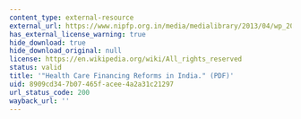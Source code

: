 ```yaml
---
content_type: external-resource
external_url: https://www.nipfp.org.in/media/medialibrary/2013/04/wp_2012_100.pdf
has_external_license_warning: true
hide_download: true
hide_download_original: null
license: https://en.wikipedia.org/wiki/All_rights_reserved
status: valid
title: '"Health Care Financing Reforms in India." (PDF)'
uid: 8909cd34-7b07-465f-acee-4a2a31c21297
url_status_code: 200
wayback_url: ''
---
```

